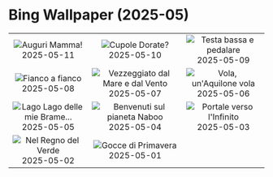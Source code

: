 # Bing Wallpaper (2025-05)

|  |  |  |
|:---:|:---:|:---:|
| ![](https://www.bing.com/th?id=OHR.FestaDellaMammaCigni_IT-IT8623843601_400x240.jpg "Auguri Mamma!") 2025-05-11 | ![](https://www.bing.com/th?id=OHR.MinnesotaRotunda_IT-IT5434409102_400x240.jpg "Cupole Dorate?") 2025-05-10 | ![](https://www.bing.com/th?id=OHR.GiroItalia_IT-IT8486738014_400x240.jpg "Testa bassa e pedalare") 2025-05-09 |
| ![](https://www.bing.com/th?id=OHR.RhyoliteDonkeys_IT-IT8431105690_400x240.jpg "Fianco a fianco") 2025-05-08 | ![](https://www.bing.com/th?id=OHR.DunluceIreland_IT-IT8360348588_400x240.jpg "Vezzeggiato dal Mare e dal Vento") 2025-05-07 | ![](https://www.bing.com/th?id=OHR.FlyoverNamibia_IT-IT8197478549_400x240.jpg "Vola, un'Aquilone vola") 2025-05-06 |
| ![](https://www.bing.com/th?id=OHR.YohoNP_IT-IT2594814930_400x240.jpg "Lago Lago delle mie Brame...") 2025-05-05 | ![](https://www.bing.com/th?id=OHR.SevilleNaboo_IT-IT2269809948_400x240.jpg "Benvenuti sul pianeta Naboo") 2025-05-04 | ![](https://www.bing.com/th?id=OHR.ArchesGalaxy_IT-IT2041220241_400x240.jpg "Portale verso l'Infinito") 2025-05-03 |
| ![](https://www.bing.com/th?id=OHR.BrazilHeron_IT-IT7849076526_400x240.jpg "Nel Regno del Verde") 2025-05-02 | ![](https://www.bing.com/th?id=OHR.PinkPlumeria_IT-IT2418782991_400x240.jpg "Gocce di Primavera") 2025-05-01 |  |
